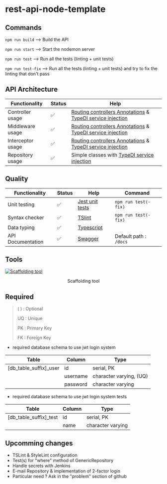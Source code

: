 # rest-api-node-template
## Commands
```npm run build```     --> Build the API

```npm run start```     --> Start the nodemon server

```npm run test```      --> Run all the tests (linting + unit tests)

```npm run test-fix```  --> Run all the tests (linting + unit tests) and try to fix the linting that don't pass
## API Architecture
| Functionality     | Status                | Help |
|-------------------|-----------------------|------|
| Controller usage  | :white_check_mark:    | [Routing controllers Annotations](https://github.com/typestack/routing-controllers) & [TypeDI service injection](https://github.com/typestack/typedi) |
| Middleware usage  | :white_check_mark:    | [Routing controllers Annotations](https://github.com/typestack/routing-controllers) & [TypeDI service injection](https://github.com/typestack/typedi) |
| Interceptor usage | :white_check_mark:    | [Routing controllers Annotations](https://github.com/typestack/routing-controllers) & [TypeDI service injection](https://github.com/typestack/typedi) |
| Repository usage  | :white_check_mark:    | Simple classes with [TypeDI service injection](https://github.com/typestack/typedi) |

## Quality
| Functionality     | Status                | Help                                          | Command                   |
|-------------------|-----------------------|-----------------------------------------------|---------------------------|
| Unit testing      | :white_check_mark:    | [Jest unit tests](https://jestjs.io/fr/)      | ```npm run test(-fix)```  |
| Syntax checker    | :white_check_mark:    | [TSlint](https://palantir.github.io/tslint/)  | ```npm run test(-fix)```  |
| Data typing       | :white_check_mark:    | [Typescript](https://www.typescriptlang.org/) |                           |
| API Documentation | :white_check_mark:    | [Swagger](https://swagger.io/)                | Default path : ```/docs```|

## Tools
[![Scaffolding tool](https://ondemand.bannerbear.com/signedurl/D0nJ4XLedwbENRZa1x/image.jpg?modifications=W3sibmFtZSI6InJlcG8iLCJ0ZXh0IjoibGVubnlnaXIgLyAqcmVzdC1hcGktbm9kZS10ZW1wbGF0ZSoifSx7Im5hbWUiOiJkZXNjIiwidGV4dCI6Im5vZGVKUyBBUEkgdGVtcGxhdGUgd2l0aCBxdWFsaXR5IHRvb2xzIn0seyJuYW1lIjoiYXZhdGFyNSIsImhpZGUiOnRydWV9LHsibmFtZSI6ImF2YXRhcjQiLCJoaWRlIjp0cnVlfSx7Im5hbWUiOiJhdmF0YXIzIiwiaGlkZSI6dHJ1ZX0seyJuYW1lIjoiYXZhdGFyMiIsImhpZGUiOnRydWV9LHsibmFtZSI6ImF2YXRhcjEiLCJpbWFnZV91cmwiOiJodHRwczovL2F2YXRhcnMuZ2l0aHVidXNlcmNvbnRlbnQuY29tL3UvNTA0MDgxMzk_dj00In0seyJuYW1lIjoiY29udHJpYnV0b3JzIiwidGV4dCI6Imxlbm55Z2lyIn0seyJuYW1lIjoic3RhcnMiLCJ0ZXh0IjoiMiJ9XQ&s=bbfda10c418705b90c4485880fbefe24c9d7b23a7bd62c30086cabf8d3c3e8d1)](https://github.com/lennygir/leg-scaffolding)
<p align="center">
  Scaffolding tool
</p>

## Required

> ( ) : Optional
>
> UQ : Unique
>
> PK : Primary Key
>
> FK : Foreign Key

- required database schema to use jwt login system

| Table     | Column                | Type                                          |
|-------------------|-----------------------|-----------------------------------------------|
| \[db_table_suffix]_user      | id    | serial, PK      |
|    | username    | character varying, (UQ)  |
|     | password    | character varying |

- required database schema to use jwt login system tests

| Table     | Column                | Type                                          |
|-------------------|-----------------------|-----------------------------------------------|
| \[db_table_suffix]_test      | id    | serial, PK      |
|    | name    | character varying  |

## Upcomming changes

- TSLint & StyleLint configuration
- Test(s) for "where" method of GenericRepository
- Handle secrets with Jenkins
- E-mail Repository & implementation of 2-factor login
- Particular need ? Ask in the "problem" section of github 